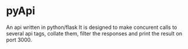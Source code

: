 # pyApi

An api written in python/flask
It is designed to make concurent calls to several api tags, collate them, filter the responses and print the result on port 3000.
